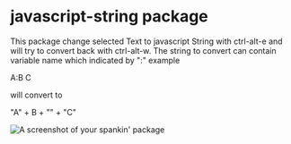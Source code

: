 # javascript-string package

This package change selected Text to javascript String with ctrl-alt-e and will try to convert back with ctrl-alt-w.
The string to convert can contain variable name which indicated by ":"
example

A:B
C

will convert to

"A" + B + "" +
"C"


![A screenshot of your spankin' package](https://f.cloud.github.com/assets/69169/2290250/c35d867a-a017-11e3-86be-cd7c5bf3ff9b.gif)

